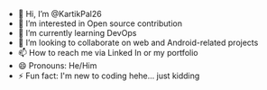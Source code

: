 - 👋 Hi, I’m @KartikPal26
- 👀 I’m interested in Open source contribution
- 🌱 I’m currently learning DevOps
- 💞️ I’m looking to collaborate on web and Android-related projects
- 📫 How to reach me via Linked In or my portfolio
- 😄 Pronouns: He/Him
- ⚡ Fun fact: I'm new to coding hehe... just kidding

<!---
KartikPal26/KartikPal26 is a ✨ special ✨ repository because its `README.md` (this file) appears on your GitHub profile.
You can click the Preview link to take a look at your changes.
--->
